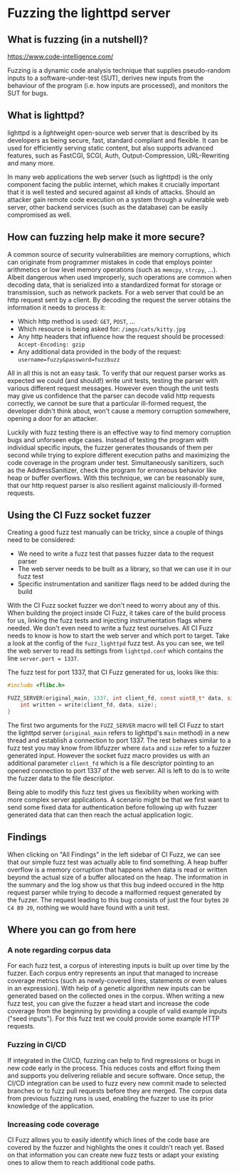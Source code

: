 # Fuzzing the lighttpd server

## What is fuzzing (in a nutshell)?
https://www.code-intelligence.com/

Fuzzing is a dynamic code analysis technique that supplies pseudo-random inputs
to a software-under-test (SUT), derives new inputs from the behaviour of the
program (i.e. how inputs are processed), and monitors the SUT for bugs.

## What is lighttpd?

lighttpd is a *light*weight open-source web server that is described by its
developers as being secure, fast, standard compliant and flexible. It can be
used for efficiently serving static content, but also supports advanced
features, such as FastCGI, SCGI, Auth, Output-Compression, URL-Rewriting and
many more.

In many web applications the web server (such as lighttpd) is the only component
facing the public internet, which makes it crucially important that it is well
tested and secured against all kinds of attacks. Should an attacker gain remote
code execution on a system through a vulnerable web server, other backend
services (such as the database) can be easily compromised as well.

## How can fuzzing help make it more secure?

A common source of security vulnerabilities are memory corruptions, which can
originate from programmer mistakes in code that employs pointer arithmetics or
low level memory operations (such as `memcpy`, `strcpy`, ...). Albeit dangerous
when used improperly, such operations are common when decoding data, that is
serialized into a standardized format for storage or transmission, such as
network packets. For a web server that could be an http request sent by a
client. By decoding the request the server obtains the information it needs to
process it:

- Which http method is used: `GET`, `POST`, ...
- Which resource is being asked for: `/imgs/cats/kitty.jpg`
- Any http headers that influence how the request should be processed:
  `Accept-Encoding: gzip`
- Any additional data provided in the body of the request:
  `username=fuzzy&password=fuzzbuzz`

All in all this is not an easy task. To verify that our request parser works as
expected we could (and should!) write unit tests, testing the parser with
various different request messages. However even though the unit tests may give
us confidence that the parser can decode valid http requests correctly, we
cannot be sure that a particular ill-formed request, the developer didn't think
about, won't cause a memory corruption somewhere, opening a door for an
attacker.

Luckily with fuzz testing there is an effective way to find memory corruption
bugs and unforseen edge cases. Instead of testing the program with individual
specific inputs, the fuzzer generates thousands of them per second while trying
to explore different execution paths and maximizing the code coverage in the
program under test. Simultaneously sanitizers, such as the AddressSanitizer,
check the program for erroneous behavior like heap or buffer overflows. With
this technique, we can be reasonably sure, that our http request parser is also
resilient against maliciously ill-formed requests.

## Using the CI Fuzz socket fuzzer

Creating a good fuzz test manually can be tricky, since a couple of things need
to be considered:

- We need to write a fuzz test that passes fuzzer data to the request parser
- The web server needs to be built as a library, so that we can use it in our
  fuzz test
- Specific instrumentation and sanitizer flags need to be added during the build

With the CI Fuzz socket fuzzer we don't need to worry about any of this. When
building the project inside CI Fuzz, it takes care of the build process for us,
linking the fuzz tests and injecting instrumentation flags where needed. We
don't even need to write a fuzz test ourselves. All CI Fuzz needs to know is how
to start the web server and which port to target. Take a look at the config of
the `fuzz_lighttpd` fuzz test. As you can see, we tell the web server to read
its settings from `lighttpd.conf` which contains the line `server.port = 1337`.

The fuzz test for port 1337, that CI Fuzz generated for us, looks like this:

```C
#include <flibc.h>

FUZZ_SERVER(original_main, 1337, int client_fd, const uint8_t* data, size_t size) {
    int written = write(client_fd, data, size);
}
```

The first two arguments for the `FUZZ_SERVER` macro will tell CI Fuzz to start
the lighttpd server (`original_main` refers to lighttpd's `main` method) in a
new thread and establish a connection to port 1337. The rest behaves similar to
a fuzz test you may know from libfuzzer where `data` and `size` refer to a
fuzzer generated input. However the socket fuzz macro provides us with an
additional parameter `client_fd` which is a file descriptor pointing to an
opened connection to port 1337 of the web server. All is left to do is to write
the fuzzer data to the file descriptor.

Being able to modify this fuzz test gives us flexibility when working with more
complex server applications. A scenario might be that we first want to send some
fixed data for authentication before following up with fuzzer generated data
that can then reach the actual application logic.

## Findings

When clicking on "All Findings" in the left sidebar of CI Fuzz, we can see that
our simple fuzz test was actually able to find something. A heap buffer overflow
is a memory corruption that happens when data is read or written beyond the
actual size of a buffer allocated on the heap. The information in the summary
and the log show us that this bug indeed occured in the http request parser
while trying to decode a malformed request generated by the fuzzer. The request
leading to this bug consists of just the four bytes `20 C4 B9 20`, nothing we
would have found with a unit test.

## Where you can go from here

### A note regarding corpus data

For each fuzz test, a corpus of interesting inputs is built up over time by
the fuzzer. Each corpus entry represents an input that managed to increase
coverage metrics (such as newly-covered lines, statements or even values in an
expression). With help of a genetic algorithm new inputs can be generated based
on the collected ones in the corpus. When writing a new fuzz test, you can give
the fuzzer a head start and increase the code coverage from the beginning by
providing a couple of valid example inputs ("seed inputs"). For this fuzz test
we could provide some example HTTP requests.

### Fuzzing in CI/CD

If integrated in the CI/CD, fuzzing can help to find regressions or bugs in
new code early in the process. This reduces costs and effort fixing them and
supports you delivering reliable and secure software. Once setup, the CI/CD
integration can be used to fuzz every new commit made to selected branches or
to fuzz pull requests before they are merged. The corpus data from previous
fuzzing runs is used, enabling the fuzzer to use its prior knowledge of the
application.

### Increasing code coverage

CI Fuzz allows you to easily identify which lines of the code base are
covered by the fuzzer and highlights the ones it couldn't reach yet. Based on
that information you can create new fuzz tests or adapt your existing ones to
allow them to reach additional code paths.
